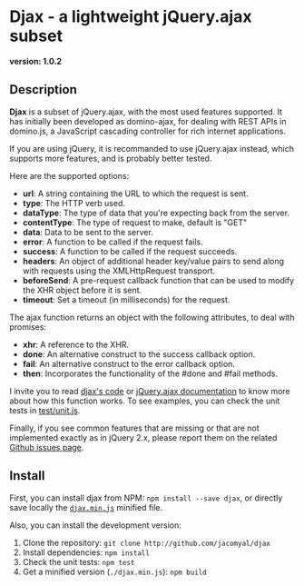 # Djax - a lightweight jQuery.ajax subset
**version: 1.0.2**

## Description

**Djax** is a subset of jQuery.ajax, with the most used features supported. It has initially been developed as domino-ajax, for dealing with REST APIs in domino.js, a JavaScript cascading controller for rich internet applications.

If you are using jQuery, it is recommanded to use jQuery.ajax instead, which supports more features, and is probably better tested.

Here are the supported options:
 - **url**: A string containing the URL to which the request is sent.
 - **type**: The HTTP verb used.
 - **dataType**: The type of data that you're expecting back from the server.
 - **contentType**: The type of request to make, default is "GET"
 - **data**: Data to be sent to the server.
 - **error**: A function to be called if the request fails.
 - **success**: A function to be called if the request succeeds.
 - **headers**: An object of additional header key/value pairs to send along with requests using the XMLHttpRequest transport.
 - **beforeSend**: A pre-request callback function that can be used to modify the XHR object before it is sent.
 - **timeout**: Set a timeout (in milliseconds) for the request.

The ajax function returns an object with the following attributes, to deal with promises:
  - **xhr**: A reference to the XHR.
  - **done**: An alternative construct to the success callback option.
  - **fail**: An alternative construct to the error callback option.
  - **then**: Incorporates the functionality of the #done and #fail methods.

I invite you to read [djax's code](./djax.js) or [jQuery.ajax documentation](http://api.jquery.com/jquery.ajax/) to know more about how this function works. To see examples, you can check the unit tests in [test/unit.js](./test/unit.js).

Finally, if you see common features that are missing or that are not implemented exactly as in jQuery 2.x, please report them on the related [Github issues page](https://github.com/jacomyal/djax/issues).

## Install

First, you can install djax from NPM: `npm install --save djax`, or directly save locally the [`djax.min.js`](./djax.min.js) minified file.

Also, you can install the development version:
 1. Clone the repository: `git clone http://github.com/jacomyal/djax`
 2. Install dependencies: `npm install`
 3. Check the unit tests: `npm test`
 4. Get a minified version (`./djax.min.js`): `npm build`
